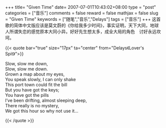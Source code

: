 +++
title= "Given Time"
date= 2007-07-01T10:43:02+08:00
type = "post"
categories = ["音乐"]
comments = false
reward = false
mathjax = false
slug = "Given Time"
keywords = ["随笔","音乐","Delays"]
tags = ["音乐"]
+++
这首歌的简体中文版应该是莫文蔚的《你给我多少时间》，事实证明，天下大同，地球人所谓失恋的感觉原本大同小异。好好先生想太多，成全大局的角色　讨好永远坎坷。

<!--more-->

{{< quote bar="true" size="17px"  ta="center" from="Delays《Lover's Spit》">}}

Slow, slow me down, <br>
Slow, slow me down.<br>
Grown a map about my eyes,<br>
You speak slowly, I can only shake<br>
This port town could fit the bill<br>
But you have got the keys;<br>
You have got the pills<br>
I’ve been drifting, almost sleeping deep,<br>
There really is no mystery,<br>
We got this hour so why not use it…

{{< /quote >}}

